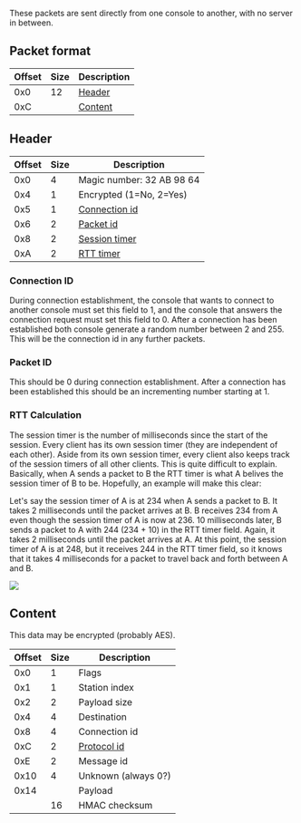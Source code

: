 These packets are sent directly from one console to another, with no server in between.

## Packet format
| Offset | Size | Description |
| --- | --- | --- |
| 0x0 | 12 | [Header](#header) |
| 0xC | | [Content](#content) |

## Header
| Offset | Size | Description |
| --- | --- | --- |
| 0x0 | 4 | Magic number: 32 AB 98 64 |
| 0x4 | 1 | Encrypted (1=No, 2=Yes) |
| 0x5 | 1 | [Connection id](#connection-id) |
| 0x6 | 2 | [Packet id](#packet-id) |
| 0x8 | 2 | [Session timer](#rtt-calculation) |
| 0xA | 2 | [RTT timer](#rtt-calculation) |

### Connection ID
During connection establishment, the console that wants to connect to another console must set this field to 1, and the console that answers the connection request must set this field to 0. After a connection has been established both console generate a random number between 2 and 255. This will be the connection id in any further packets.

### Packet ID
This should be 0 during connection establishment. After a connection has been established this should be an incrementing number starting at 1.

### RTT Calculation
The session timer is the number of milliseconds since the start of the session. Every client has its own session timer (they are independent of each other). Aside from its own session timer, every client also keeps track of the session timers of all other clients. This is quite difficult to explain. Basically, when A sends a packet to B the RTT timer is what A belives the session timer of B to be. Hopefully, an example will make this clear:

Let's say the session timer of A is at 234 when A sends a packet to B. It takes 2 milliseconds until the packet arrives at B. B receives 234 from A even though the session timer of A is now at 236. 10 milliseconds later, B sends a packet to A with 244 (234 + 10) in the RTT timer field. Again, it takes 2 milliseconds until the packet arrives at A. At this point, the session timer of A is at 248, but it receives 244 in the RTT timer field, so it knows that it takes 4 milliseconds for a packet to travel back and forth between A and B.

![](https://www.dropbox.com/s/4fbobmcugbbokr3/rtt.png?raw=1)

## Content
This data may be encrypted (probably AES).

| Offset | Size | Description |
| --- | --- | --- |
| 0x0 | 1 | Flags |
| 0x1 | 1 | Station index |
| 0x2 | 2 | Payload size |
| 0x4 | 4 | Destination |
| 0x8 | 4 | Connection id |
| 0xC | 2 | [Protocol id](PIA-Protocols) |
| 0xE | 2 | Message id |
| 0x10 | 4 | Unknown (always 0?) |
| 0x14 | | Payload |
| | 16 | HMAC checksum |